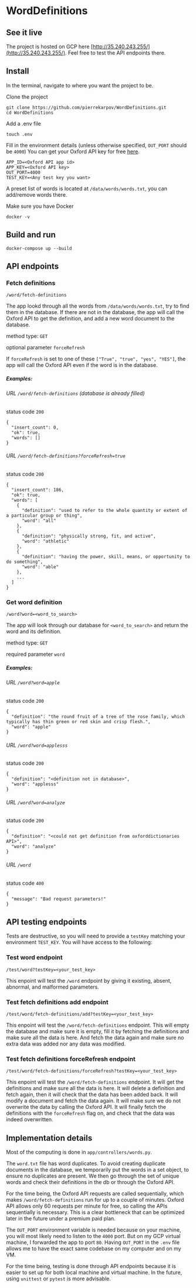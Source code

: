 # WordDefinitions
## See it live
The project is hosted on GCP here [http://35.240.243.255/](http://35.240.243.255/). Feel free to test the API endpoints there.

## Install
In the terminal, navigate to where you want the project to be.

Clone the project

```
git clone https://github.com/pierrekarpov/WordDefinitions.git
cd WordDefinitions
```

Add a .env file

`touch .env`

Fill in the environment details (unless otherwise specified, `OUT_PORT` should be `4000`)
You can get your Oxford API key for free [here](https://developer.oxforddictionaries.com/).
```
APP_ID=<Oxford API app id>
APP_KEY=<Oxford API key>
OUT_PORT=4000
TEST_KEY=<Any test key you want>
```

A preset list of words is located at `/data/words/words.txt`, you can add/remove words there.

Make sure you have Docker

`docker -v`

## Build and run
`docker-compose up --build`



## API endpoints
### Fetch definitions
`/word/fetch-definitions`

The app lookd through all the words from `/data/words/words.txt`, try to find them in the database. If there are not in the database, the app will call the Oxford API to get the definition, and add a new word document to the database.

method type: `GET`

optional parameter `forceRefresh`

If `forceRefresh` is set to one of these `["True", "true", "yes", "YES"]`, the app will call the Oxford API even if the word is in the database.

##### Examples:

###### URL `/word/fetch-definitions` (database is already filled)

status code `200`

```
{
  "insert_count": 0,
  "ok": true,
  "words": []
}
```

###### URL `/word/fetch-definitions?forceRefresh=true`

status code `200`

```
{
  "insert_count": 186,
  "ok": true,
  "words": [
    {
      "definition": "used to refer to the whole quantity or extent of a particular group or thing",
      "word": "all"
    },
    {
      "definition": "physically strong, fit, and active",
      "word": "athletic"
    },
    {
      "definition": "having the power, skill, means, or opportunity to do something",
      "word": "able"
    },
    ...
  ]
}
```

### Get word definition
`/word?word=<word_to_search>`

The app will look through our database for `<word_to_search>` and return the word and its definition.

method type: `GET`

required parameter `word`

##### Examples:

###### URL `/word?word=apple`

status code `200`

```
{
  "definition": "the round fruit of a tree of the rose family, which typically has thin green or red skin and crisp flesh.",
  "word": "apple"
}
```

###### URL `/word?word=applesss`

status code `200`

```
{
  "definition": "<definition not in database>",
  "word": "applesss"
}
```

###### URL `/word?word=analyze`

status code `200`

```
{
  "definition": "<could not get definition from oxforddictionaries API>",
  "word": "analyze"
}
```

###### URL `/word`

status code `400`

```
{
  "message": "Bad request parameters!"
}
```

## API testing endpoints

Tests are destructive, so you will need to provide a `testKey` matching your environment `TEST_KEY`. You will have access to the following:

### Test word endpoint
`/test/word?testKey=<your_test_key>`

This enpoint will test the `/word` endpoint by giving it existing, absent, abnormal, and malformed parameters.


### Test fetch definitions add endpoint
`/test/word/fetch-definitions/add?testKey=<your_test_key>`

This enpoint will test the `/word/fetch-definitions` endpoint. This will empty the database and make sure it is empty, fill it by fetching the definitions and make sure all the data is here. And fetch the data again and make sure no extra data was added nor any data was modified.

### Test fetch definitions forceRefresh endpoint
`/test/word/fetch-definitions/forceRefresh?testKey=<your_test_key>`

This enpoint will test the `/word/fetch-definitions` endpoint. It will get the definitions and make sure all the data is here. It will delete a definition and fetch again, then it will check that the data has been added back. It will modify a document and fetch the data again. It will make sure we do not overwrite the data by calling the Oxford API. It will finally fetch the definitions with the `forceRefresh` flag on, and check that the data was indeed overwritten.


## Implementation details
Most of the computing is done in `app/controllers/words.py`.

The `word.txt` file has word duplicates. To avoid creating duplicate documents in the database, we temporarily put the words in a set object, to ensure no duplicates are present. We then go through the set of unique words and check their definitions in the db or through the Oxford API.

For the time being, the Oxford API requests are called sequentially, which makes `/word/fetch-definitions` run for up to a couple of minutes. Oxford API allows only 60 requests per minute for free, so calling the APIs sequentially is necessary. This is a clear bottleneck that can be optimized later in the future under a premium paid plan.

The `OUT_PORT` environment variable is needed because on your machine, you will most likely need to listen to the `4000` port. But on my GCP virtual machine, I forwarded the app to port `80`. Having `OUT_PORT` in the `.env` file allows me to have the exact same codebase on my computer and on my VM.

For the time being, testing is done through API endpoints because it is easier to set up for both local machine and virtual machine. In the future, using `unittest` or `pytest` is more advisable.
